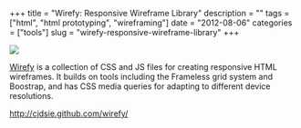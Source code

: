 +++
title = "Wirefy: Responsive Wireframe Library"
description = ""
tags = ["html", "html prototyping", "wireframing"]
date = "2012-08-06"
categories = ["tools"]
slug = "wirefy-responsive-wireframe-library"
+++


<div class="tool-screenshot mb1"><a href="http://cjdsie.github.com/wirefy/"><img id="bluga-thumbnail-2776" class="bluga-thumbnail custom" src="//konigi.com/media/bluga/
wt5230a9c13e1b7_custom_0.jpg"/></a></div><p><a href="http://cjdsie.github.com/wirefy/">Wirefy</a> is a collection of CSS and JS files for creating responsive HTML wireframes. It builds on tools including the Frameless grid system and Boostrap, and has CSS media queries for adapting to different device resolutions.</p>

  
<p><a href="http://cjdsie.github.com/wirefy/">http://cjdsie.github.com/wirefy/</a></p>
      
